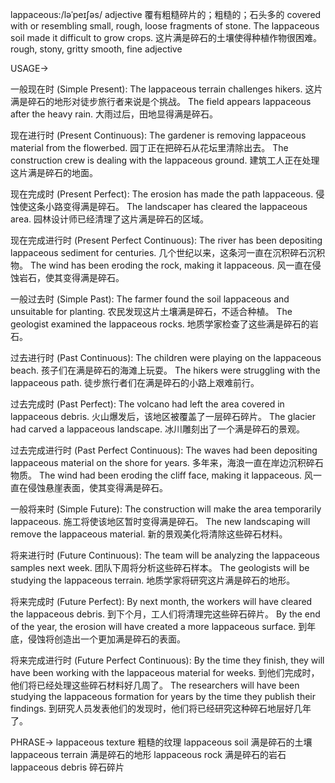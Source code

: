 lappaceous:/ləˈpeɪʃəs/
adjective
覆有粗糙碎片的；粗糙的；石头多的
covered with or resembling small, rough, loose fragments of stone.
The lappaceous soil made it difficult to grow crops. 这片满是碎石的土壤使得种植作物很困难。
rough, stony, gritty
smooth, fine
adjective


USAGE->

一般现在时 (Simple Present):
The lappaceous terrain challenges hikers.  这片满是碎石的地形对徒步旅行者来说是个挑战。
The field appears lappaceous after the heavy rain.  大雨过后，田地显得满是碎石。


现在进行时 (Present Continuous):
The gardener is removing lappaceous material from the flowerbed. 园丁正在把碎石从花坛里清除出去。
The construction crew is dealing with the lappaceous ground. 建筑工人正在处理这片满是碎石的地面。


现在完成时 (Present Perfect):
The erosion has made the path lappaceous.  侵蚀使这条小路变得满是碎石。
The landscaper has cleared the lappaceous area.  园林设计师已经清理了这片满是碎石的区域。


现在完成进行时 (Present Perfect Continuous):
The river has been depositing lappaceous sediment for centuries.  几个世纪以来，这条河一直在沉积碎石沉积物。
The wind has been eroding the rock, making it lappaceous. 风一直在侵蚀岩石，使其变得满是碎石。


一般过去时 (Simple Past):
The farmer found the soil lappaceous and unsuitable for planting.  农民发现这片土壤满是碎石，不适合种植。
The geologist examined the lappaceous rocks.  地质学家检查了这些满是碎石的岩石。


过去进行时 (Past Continuous):
The children were playing on the lappaceous beach.  孩子们在满是碎石的海滩上玩耍。
The hikers were struggling with the lappaceous path.  徒步旅行者们在满是碎石的小路上艰难前行。


过去完成时 (Past Perfect):
The volcano had left the area covered in lappaceous debris.  火山爆发后，该地区被覆盖了一层碎石碎片。
The glacier had carved a lappaceous landscape.  冰川雕刻出了一个满是碎石的景观。


过去完成进行时 (Past Perfect Continuous):
The waves had been depositing lappaceous material on the shore for years.  多年来，海浪一直在岸边沉积碎石物质。
The wind had been eroding the cliff face, making it lappaceous.  风一直在侵蚀悬崖表面，使其变得满是碎石。


一般将来时 (Simple Future):
The construction will make the area temporarily lappaceous.  施工将使该地区暂时变得满是碎石。
The new landscaping will remove the lappaceous material.  新的景观美化将清除这些碎石材料。


将来进行时 (Future Continuous):
The team will be analyzing the lappaceous samples next week.  团队下周将分析这些碎石样本。
The geologists will be studying the lappaceous terrain. 地质学家将研究这片满是碎石的地形。


将来完成时 (Future Perfect):
By next month, the workers will have cleared the lappaceous debris. 到下个月，工人们将清理完这些碎石碎片。
By the end of the year, the erosion will have created a more lappaceous surface. 到年底，侵蚀将创造出一个更加满是碎石的表面。


将来完成进行时 (Future Perfect Continuous):
By the time they finish, they will have been working with the lappaceous material for weeks.  到他们完成时，他们将已经处理这些碎石材料好几周了。
The researchers will have been studying the lappaceous formation for years by the time they publish their findings.  到研究人员发表他们的发现时，他们将已经研究这种碎石地层好几年了。


PHRASE->
lappaceous texture  粗糙的纹理
lappaceous soil  满是碎石的土壤
lappaceous terrain  满是碎石的地形
lappaceous rock  满是碎石的岩石
lappaceous debris  碎石碎片
